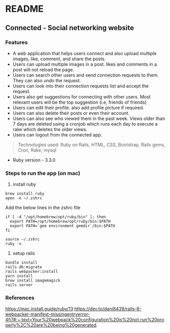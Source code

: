 # README

## Connected - Social networking website

### Features
- A web application that helps users connect and also upload multiple images, like, comment, and share the posts.
- Users can upload multiple images in a post. likes and comments in a post will not reload the page.
- Users can search other users and send connection requests to them. They can also undo the request.
- Users can look into their connection requests list and accept the request.
- Users also get suggestions for connecting with other users. Most relevant users will be the top suggestion (i.e, friends of friends)
- Users can edit their profile. also add profile picture if required.
- Users can also delete their posts or even their account.
- Users can also see who viewed them in the past week. Views older than 7 days are deleted using a cronjob which runs each day to execute a rake which deletes the older views.
- Users can logout from the connected app. 

> Technologies used: Ruby on Rails, HTML, CSS, Bootstrap, Rails gems, Cron, Rake, mysql

* Ruby version - 3.3.0

### Steps to run the app (on mac)
1. install ruby
```
brew install ruby
open -e ~/.zshrc
```
Add the below lines in the zshrc file
```
if [ -d "/opt/homebrew/opt/ruby/bin" ]; then
  export PATH=/opt/homebrew/opt/ruby/bin:$PATH
  export PATH=`gem environment gemdir`/bin:$PATH
fi
```

```
source ~/.zshrc
ruby -v
```

1. setup rails
```
bundle install
rails db:migrate
rails webpacker:install
yarn install
brew install imagemagick
rails server
```

### References
https://mac.install.guide/ruby/13
https://dev.to/dani8439/rails-6-webpacker-manifest-missingentryerror-4fi7#:~:text=Your%20webpack%20configuration%20is%20not,run%20properly%2C%20are%20being%20generated.